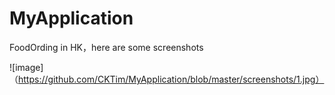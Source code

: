 # MyApplication
FoodOrding in HK，here are some screenshots




 ![image]（https://github.com/CKTim/MyApplication/blob/master/screenshots/1.jpg）
